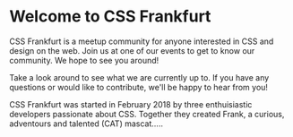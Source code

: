 # Welcome to CSS Frankfurt

CSS Frankfurt is a meetup community for anyone interested in CSS and design on the web. Join us at one of our events to get to know our community. We hope to see you around!

Take a look around to see what we are currently up to. If you have any questions or would like to contribute, we'll be happy to hear from you!

CSS Frankfurt was started in February 2018 by three enthuisiastic developers passionate about CSS. Together they created Frank, a curious, adventours and talented (CAT) mascat.....

<!-- TODO: Add Community Selfie -->